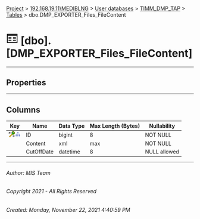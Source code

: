#### 

[Project](../../../../index.md) > [192.168.19.11\\MEDIBLNG](../../../index.md) > [User databases](../../index.md) > [TIMM_DMP_TAP](../index.md) > [Tables](Tables.md) > dbo.DMP_EXPORTER_Files_FileContent

# ![Tables](../../../../Images/Table32.png) [dbo].[DMP_EXPORTER_Files_FileContent]

---

## <a name="#properties"></a>Properties



---

## <a name="#columns"></a>Columns

| Key | Name | Data Type | Max Length (Bytes) | Nullability |
|---|---|---|---|---|
| [![Cluster Primary Key PK_DMP_EXPORTER_Files_FileContent: ID](../../../../Images/pkcluster.png)](#indexes)[![Indexes IX_DMP_EXPORTER_DMP_EXPORTER_Files_FileContent_ID](../../../../Images/Index.png)](#indexes) | ID | bigint | 8 | NOT NULL |
|  | Content | xml | max | NOT NULL |
|  | CutOffDate | datetime | 8 | NULL allowed |


---

###### Author:  MIS Team

###### Copyright 2021 - All Rights Reserved

###### Created: Monday, November 22, 2021 4:40:59 PM

